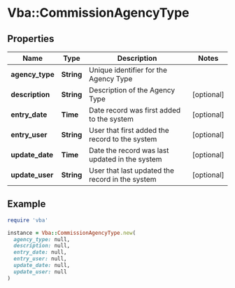 # Vba::CommissionAgencyType

## Properties

| Name | Type | Description | Notes |
| ---- | ---- | ----------- | ----- |
| **agency_type** | **String** | Unique identifier for the Agency Type |  |
| **description** | **String** | Description of the Agency Type | [optional] |
| **entry_date** | **Time** | Date record was first added to the system | [optional] |
| **entry_user** | **String** | User that first added the record to the system | [optional] |
| **update_date** | **Time** | Date the record was last updated in the system | [optional] |
| **update_user** | **String** | User that last updated the record in the system | [optional] |

## Example

```ruby
require 'vba'

instance = Vba::CommissionAgencyType.new(
  agency_type: null,
  description: null,
  entry_date: null,
  entry_user: null,
  update_date: null,
  update_user: null
)
```

